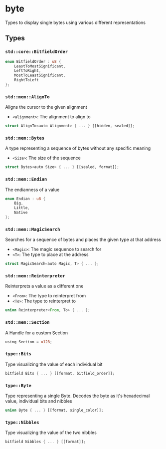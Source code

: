 # byte
Types to display single bytes using various different representations


## Types

### `std::core::BitfieldOrder`


```rust
enum BitfieldOrder : u8 {
    LeastToMostSignificant,
    LeftToRight,
    MostToLeastSignificant,
    RightToLeft
};
```
### `std::mem::AlignTo`

Aligns the cursor to the given alignment
- `<alignment>`: The alignment to align to

```rust
struct AlignTo<auto Alignment> { ... } [[hidden, sealed]];
```
### `std::mem::Bytes`

A type representing a sequence of bytes without any specific meaning
- `<Size>`: The size of the sequence

```rust
struct Bytes<auto Size> { ... } [[sealed, format]];
```
### `std::mem::Endian`

The endianness of a value

```rust
enum Endian : u8 {
    Big,
    Little,
    Native
};
```
### `std::mem::MagicSearch`

Searches for a sequence of bytes and places the given type at that address
- `<Magic>`: The magic sequence to search for
- `<T>`: The type to place at the address

```rust
struct MagicSearch<auto Magic, T> { ... };
```
### `std::mem::Reinterpreter`

Reinterprets a value as a different one
- `<From>`: The type to reinterpret from
- `<To>`: The type to reinterpret to

```rust
union Reinterpreter<From, To> { ... };
```
### `std::mem::Section`

A Handle for a custom Section

```rust
using Section = u128;
```
### `type::Bits`

Type visualizing the value of each individual bit

```rust
bitfield Bits { ... } [[format, bitfield_order]];
```
### `type::Byte`

Type representing a single Byte. Decodes the byte as it's hexadecimal value, individual bits and nibbles

```rust
union Byte { ... } [[format, single_color]];
```
### `type::Nibbles`

Type visualizing the value of the two nibbles

```rust
bitfield Nibbles { ... } [[format]];
```
